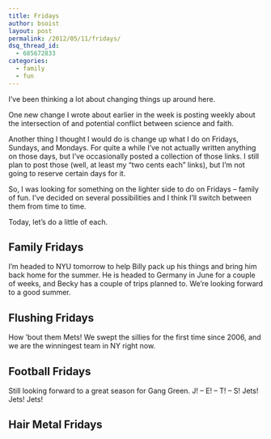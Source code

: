 ```yaml
---
title: Fridays
author: bsoist
layout: post
permalink: /2012/05/11/fridays/
dsq_thread_id:
  - 685672833
categories:
  - family
  - fun
---
```

I&#8217;ve been thinking a lot about changing things up around here.

One new change I wrote about earlier in the week is posting weekly about the intersection of and potential conflict between science and faith.

Another thing I thought I would do is change up what I do on Fridays, Sundays, and Mondays. For quite a while I&#8217;ve not actually written anything on those days, but I&#8217;ve occasionally posted a collection of those links. I still plan to post those (well, at least my &#8220;two cents each&#8221; links), but I&#8217;m not going to reserve certain days for it.

So, I was looking for something on the lighter side to do on Fridays &#8211; family of fun. I&#8217;ve decided on several possibilities and I think I&#8217;ll switch between them from time to time.

Today, let&#8217;s do a little of each.

## Family Fridays

I&#8217;m headed to NYU tomorrow to help Billy pack up his things and bring him back home for the summer. He is headed to Germany in June for a couple of weeks, and Becky has a couple of trips planned to. We&#8217;re looking forward to a good summer.

## Flushing Fridays

How &#8217;bout them Mets! We swept the sillies for the first time since 2006, and we are the winningest team in NY right now.

## Football Fridays

Still looking forward to a great season for Gang Green. J! &#8211; E! &#8211; T! &#8211; S! Jets! Jets! Jets!

## Hair Metal Fridays
